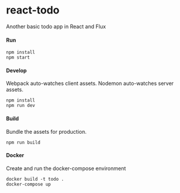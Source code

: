 # react-todo
Another basic todo app in React and Flux

#### Run

```
npm install
npm start
```

#### Develop

Webpack auto-watches client assets.
Nodemon auto-watches server assets.

```
npm install
npm run dev
```

#### Build

Bundle the assets for production.

```
npm run build
```

#### Docker

Create and run the docker-compose environment

```
docker build -t todo .
docker-compose up
```

